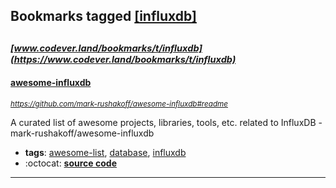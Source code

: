 ## Bookmarks tagged [[influxdb]](https://www.codever.land/search?q=[influxdb])

_<sup><sup>[www.codever.land/bookmarks/t/influxdb](https://www.codever.land/bookmarks/t/influxdb)</sup></sup>_
---
#### [awesome-influxdb](https://github.com/mark-rushakoff/awesome-influxdb#readme)
_<sup>https://github.com/mark-rushakoff/awesome-influxdb#readme</sup>_

A curated list of awesome projects, libraries, tools, etc. related to InfluxDB - mark-rushakoff/awesome-influxdb
* **tags**: [awesome-list](../tagged/awesome-list.md), [database](../tagged/database.md), [influxdb](../tagged/influxdb.md)
* :octocat: **[source code](https://github.com/mark-rushakoff/awesome-influxdb#readme)**
---
